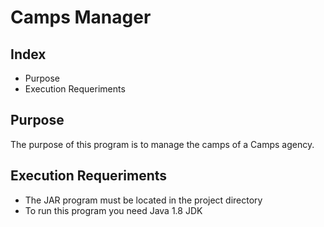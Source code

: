 # Camps Manager

## Index
- Purpose
- Execution Requeriments

## Purpose
The purpose of this program is to manage the camps of a Camps agency.

## Execution Requeriments
- The JAR program must be located in the project directory
- To run this program you need Java 1.8 JDK